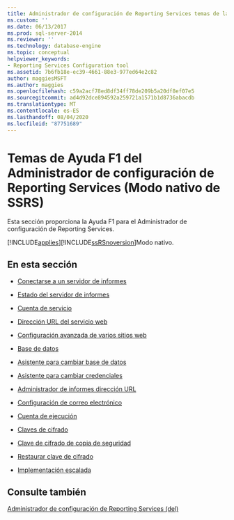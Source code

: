```yaml
---
title: Administrador de configuración de Reporting Services temas de la ayuda de F1 (modo nativo de SSRS) | Microsoft Docs
ms.custom: ''
ms.date: 06/13/2017
ms.prod: sql-server-2014
ms.reviewer: ''
ms.technology: database-engine
ms.topic: conceptual
helpviewer_keywords:
- Reporting Services Configuration tool
ms.assetid: 7b6fb18e-ec39-4661-88e3-977ed64e2c82
author: maggiesMSFT
ms.author: maggies
ms.openlocfilehash: c59a2acf78ed8df34ff78de209b5a20df8ef07e5
ms.sourcegitcommit: ad4d92dce894592a259721a1571b1d8736abacdb
ms.translationtype: MT
ms.contentlocale: es-ES
ms.lasthandoff: 08/04/2020
ms.locfileid: "87751689"
---
```

# <a name="reporting-services-configuration-manager-f1-help-topics-ssrs-native-mode"></a>Temas de Ayuda F1 del Administrador de configuración de Reporting Services (Modo nativo de SSRS)
  Esta sección proporciona la Ayuda F1 para el Administrador de configuración de Reporting Services.  
  
 [!INCLUDE[applies](../../includes/applies-md.md)][!INCLUDE[ssRSnoversion](../../includes/ssrsnoversion-md.md)]Modo nativo.  
  
## <a name="in-this-section"></a>En esta sección  
  
-   [Conectarse a un servidor de informes](../../../2014/sql-server/install/connect-to-a-native-mode-report-server.md)  
  
-   [Estado del servidor de informes](../../../2014/sql-server/install/report-server-status-ssrs-native-mode.md)  
  
-   [Cuenta de servicio](../../../2014/sql-server/install/service-account-ssrs-native-mode.md)  
  
-   [Dirección URL del servicio web](../../../2014/sql-server/install/web-service-url-ssrs-native-mode.md)  
  
-   [Configuración avanzada de varios sitios web](../../../2014/sql-server/install/advanced-multiple-web-site-configuration-ssrs-native-mode.md)  
  
-   [Base de datos](../../../2014/sql-server/install/database-ssrs-native-mode.md)  
  
-   [Asistente para cambiar base de datos](../../../2014/sql-server/install/change-database-wizard-ssrs-native-mode.md)  
  
-   [Asistente para cambiar credenciales](../../../2014/sql-server/install/change-credentials-wizard-ssrs-native-mode.md)  
  
-   [Administrador de informes dirección URL](../../../2014/sql-server/install/report-manager-url-ssrs-native-mode.md)  
  
-   [Configuración de correo electrónico](../../reporting-services/install-windows/e-mail-settings-reporting-services-native-mode-configuration-manager.md)  
  
-   [Cuenta de ejecución](../../../2014/sql-server/install/execution-account-ssrs-native-mode.md)  
  
-   [Claves de cifrado](../../../2014/sql-server/install/encryption-keys-ssrs-native-mode.md)  
  
-   [Clave de cifrado de copia de seguridad](../../../2014/sql-server/install/backup-encryption-key-ssrs-native-mode.md)  
  
-   [Restaurar clave de cifrado](../../../2014/sql-server/install/restore-encryption-key-ssrs-native-mode.md)  
  
-   [Implementación escalada](../../../2014/sql-server/install/scale-out-deployment-native-mode-report-server.md)  
  
## <a name="see-also"></a>Consulte también  
 [Administrador de configuración de Reporting Services &#40;del&#41;](reporting-services-configuration-manager-native-mode.md)  
  
  
